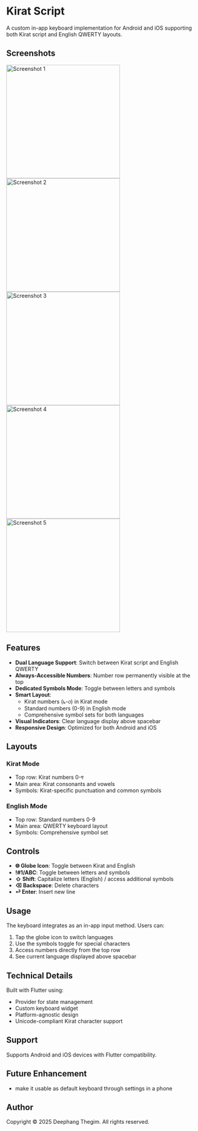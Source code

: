# Kirat Script

A custom in-app keyboard implementation for Android and iOS supporting both Kirat script and English QWERTY layouts.

## Screenshots

<img src="https://github.com/user-attachments/assets/96d0ac2e-649d-4d26-a482-ff81106b4225" alt="Screenshot 1" width="300"/>
<img src="https://github.com/user-attachments/assets/427d1ef0-4ceb-4b0b-a177-3f63f1e36eb7" alt="Screenshot 2" width="300"/>
<img src="https://github.com/user-attachments/assets/416ac6ad-017c-4d15-ae7b-9041b2b164b5" alt="Screenshot 3" width="300"/>
<img src="https://github.com/user-attachments/assets/3f6de3fd-6481-4459-a4eb-b4a2f4ac037a" alt="Screenshot 4" width="300"/>
<img src="https://github.com/user-attachments/assets/f2d46e6f-4668-42c9-9c01-6bb304c2fd9c" alt="Screenshot 5" width="300"/>



## Features

- **Dual Language Support**: Switch between Kirat script and English QWERTY
- **Always-Accessible Numbers**: Number row permanently visible at the top
- **Dedicated Symbols Mode**: Toggle between letters and symbols
- **Smart Layout**:
  - Kirat numbers (᥇-᥆) in Kirat mode
  - Standard numbers (0-9) in English mode
  - Comprehensive symbol sets for both languages
- **Visual Indicators**: Clear language display above spacebar
- **Responsive Design**: Optimized for both Android and iOS

## Layouts

### Kirat Mode

- Top row: Kirat numbers 0-᥏
- Main area: Kirat consonants and vowels
- Symbols: Kirat-specific punctuation and common symbols

### English Mode

- Top row: Standard numbers 0-9
- Main area: QWERTY keyboard layout
- Symbols: Comprehensive symbol set

## Controls

- **🌐 Globe Icon**: Toggle between Kirat and English
- **!#1/ABC**: Toggle between letters and symbols
- **⇧ Shift**: Capitalize letters (English) / access additional symbols
- **⌫ Backspace**: Delete characters
- **⏎ Enter**: Insert new line

## Usage

The keyboard integrates as an in-app input method. Users can:

1. Tap the globe icon to switch languages
2. Use the symbols toggle for special characters
3. Access numbers directly from the top row
4. See current language displayed above spacebar

## Technical Details

Built with Flutter using:

- Provider for state management
- Custom keyboard widget
- Platform-agnostic design
- Unicode-compliant Kirat character support

## Support

Supports Android and iOS devices with Flutter compatibility.

## Future Enhancement

- make it usable as default keyboard through settings in a phone

## Author

Copyright © 2025 Deephang Thegim. All rights reserved.
